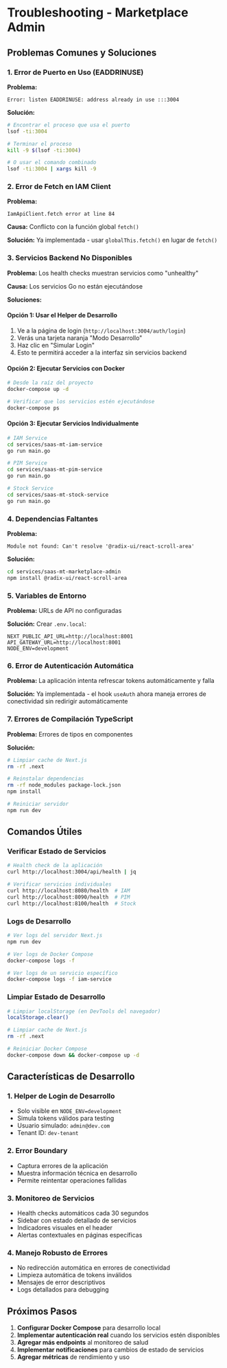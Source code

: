 # Troubleshooting - Marketplace Admin

## Problemas Comunes y Soluciones

### 1. Error de Puerto en Uso (EADDRINUSE)

**Problema:**
```
Error: listen EADDRINUSE: address already in use :::3004
```

**Solución:**
```bash
# Encontrar el proceso que usa el puerto
lsof -ti:3004

# Terminar el proceso
kill -9 $(lsof -ti:3004)

# O usar el comando combinado
lsof -ti:3004 | xargs kill -9
```

### 2. Error de Fetch en IAM Client

**Problema:**
```
IamApiClient.fetch error at line 84
```

**Causa:** Conflicto con la función global `fetch()`

**Solución:** Ya implementada - usar `globalThis.fetch()` en lugar de `fetch()`

### 3. Servicios Backend No Disponibles

**Problema:** Los health checks muestran servicios como "unhealthy"

**Causa:** Los servicios Go no están ejecutándose

**Soluciones:**

#### Opción 1: Usar el Helper de Desarrollo
1. Ve a la página de login (`http://localhost:3004/auth/login`)
2. Verás una tarjeta naranja "Modo Desarrollo"
3. Haz clic en "Simular Login"
4. Esto te permitirá acceder a la interfaz sin servicios backend

#### Opción 2: Ejecutar Servicios con Docker
```bash
# Desde la raíz del proyecto
docker-compose up -d

# Verificar que los servicios estén ejecutándose
docker-compose ps
```

#### Opción 3: Ejecutar Servicios Individualmente
```bash
# IAM Service
cd services/saas-mt-iam-service
go run main.go

# PIM Service  
cd services/saas-mt-pim-service
go run main.go

# Stock Service
cd services/saas-mt-stock-service
go run main.go
```

### 4. Dependencias Faltantes

**Problema:**
```
Module not found: Can't resolve '@radix-ui/react-scroll-area'
```

**Solución:**
```bash
cd services/saas-mt-marketplace-admin
npm install @radix-ui/react-scroll-area
```

### 5. Variables de Entorno

**Problema:** URLs de API no configuradas

**Solución:** Crear `.env.local`:
```env
NEXT_PUBLIC_API_URL=http://localhost:8001
API_GATEWAY_URL=http://localhost:8001
NODE_ENV=development
```

### 6. Error de Autenticación Automática

**Problema:** La aplicación intenta refrescar tokens automáticamente y falla

**Solución:** Ya implementada - el hook `useAuth` ahora maneja errores de conectividad sin redirigir automáticamente

### 7. Errores de Compilación TypeScript

**Problema:** Errores de tipos en componentes

**Solución:**
```bash
# Limpiar cache de Next.js
rm -rf .next

# Reinstalar dependencias
rm -rf node_modules package-lock.json
npm install

# Reiniciar servidor
npm run dev
```

## Comandos Útiles

### Verificar Estado de Servicios
```bash
# Health check de la aplicación
curl http://localhost:3004/api/health | jq

# Verificar servicios individuales
curl http://localhost:8080/health  # IAM
curl http://localhost:8090/health  # PIM
curl http://localhost:8100/health  # Stock
```

### Logs de Desarrollo
```bash
# Ver logs del servidor Next.js
npm run dev

# Ver logs de Docker Compose
docker-compose logs -f

# Ver logs de un servicio específico
docker-compose logs -f iam-service
```

### Limpiar Estado de Desarrollo
```bash
# Limpiar localStorage (en DevTools del navegador)
localStorage.clear()

# Limpiar cache de Next.js
rm -rf .next

# Reiniciar Docker Compose
docker-compose down && docker-compose up -d
```

## Características de Desarrollo

### 1. Helper de Login de Desarrollo
- Solo visible en `NODE_ENV=development`
- Simula tokens válidos para testing
- Usuario simulado: `admin@dev.com`
- Tenant ID: `dev-tenant`

### 2. Error Boundary
- Captura errores de la aplicación
- Muestra información técnica en desarrollo
- Permite reintentar operaciones fallidas

### 3. Monitoreo de Servicios
- Health checks automáticos cada 30 segundos
- Sidebar con estado detallado de servicios
- Indicadores visuales en el header
- Alertas contextuales en páginas específicas

### 4. Manejo Robusto de Errores
- No redirección automática en errores de conectividad
- Limpieza automática de tokens inválidos
- Mensajes de error descriptivos
- Logs detallados para debugging

## Próximos Pasos

1. **Configurar Docker Compose** para desarrollo local
2. **Implementar autenticación real** cuando los servicios estén disponibles
3. **Agregar más endpoints** al monitoreo de salud
4. **Implementar notificaciones** para cambios de estado de servicios
5. **Agregar métricas** de rendimiento y uso 